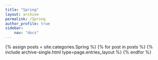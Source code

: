 ```yaml
---
title: "Spring"
layout: archive
permalink: /Spring
author_profile: true
sidebar:
    nav: "docs"
---
```


{% assign posts = site.categories.Spring %}
{% for post in posts %} {% include archive-single.html type=page.entries_layout %} {% endfor %}
